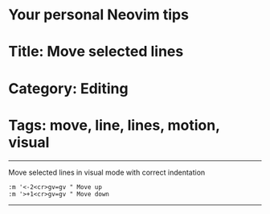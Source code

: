 # Your personal Neovim tips

# Title: Move selected lines
# Category: Editing
# Tags: move, line, lines, motion, visual
---

Move selected lines in visual mode with correct indentation

```vim
:m '<-2<cr>gv=gv " Move up
:m '>+1<cr>gv=gv " Move down
```

***

